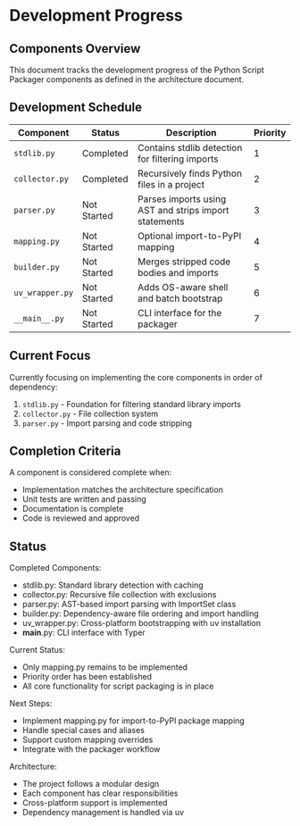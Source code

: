 # Development Progress

## Components Overview

This document tracks the development progress of the Python Script Packager components as defined in the architecture document.

## Development Schedule

| Component       | Status      | Description                                           | Priority |
| --------------- | ----------- | ----------------------------------------------------- | -------- |
| `stdlib.py`     | Completed   | Contains stdlib detection for filtering imports       | 1        |
| `collector.py`  | Completed   | Recursively finds Python files in a project           | 2        |
| `parser.py`     | Not Started | Parses imports using AST and strips import statements | 3        |
| `mapping.py`    | Not Started | Optional import-to-PyPI mapping                       | 4        |
| `builder.py`    | Not Started | Merges stripped code bodies and imports               | 5        |
| `uv_wrapper.py` | Not Started | Adds OS-aware shell and batch bootstrap               | 6        |
| `__main__.py`   | Not Started | CLI interface for the packager                        | 7        |

## Current Focus

Currently focusing on implementing the core components in order of dependency:

1. `stdlib.py` - Foundation for filtering standard library imports
2. `collector.py` - File collection system
3. `parser.py` - Import parsing and code stripping

## Completion Criteria

A component is considered complete when:

- Implementation matches the architecture specification
- Unit tests are written and passing
- Documentation is complete
- Code is reviewed and approved

## Status

Completed Components:

- stdlib.py: Standard library detection with caching
- collector.py: Recursive file collection with exclusions
- parser.py: AST-based import parsing with ImportSet class
- builder.py: Dependency-aware file ordering and import handling
- uv_wrapper.py: Cross-platform bootstrapping with uv installation
- **main**.py: CLI interface with Typer

Current Status:

- Only mapping.py remains to be implemented
- Priority order has been established
- All core functionality for script packaging is in place

Next Steps:

- Implement mapping.py for import-to-PyPI package mapping
- Handle special cases and aliases
- Support custom mapping overrides
- Integrate with the packager workflow

Architecture:

- The project follows a modular design
- Each component has clear responsibilities
- Cross-platform support is implemented
- Dependency management is handled via uv
